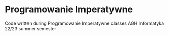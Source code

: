 # Programowanie Imperatywne
Code written during Programowanie Imperatywne classes
AGH Informatyka 22/23 summer semester